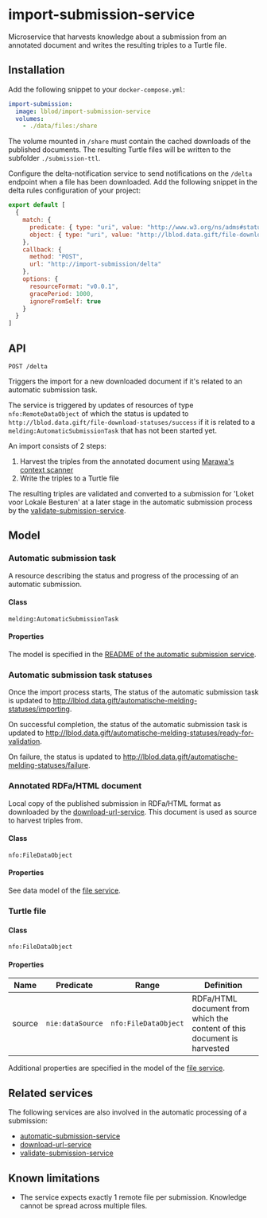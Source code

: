 # import-submission-service
Microservice that harvests knowledge about a submission from an annotated document and writes the resulting triples to a Turtle file.

## Installation
Add the following snippet to your `docker-compose.yml`:

```yml
import-submission:
  image: lblod/import-submission-service
  volumes:
    - ./data/files:/share
```

The volume mounted in `/share` must contain the cached downloads of the published documents. The resulting Turtle files will be written to the subfolder `./submission-ttl`.

Configure the delta-notification service to send notifications on the `/delta` endpoint when a file has been downloaded. Add the following snippet in the delta rules configuration of your project:

```javascript
export default [
  {
    match: {
      predicate: { type: "uri", value: "http://www.w3.org/ns/adms#status" },
      object: { type: "uri", value: "http://lblod.data.gift/file-download-statuses/success"
    },
    callback: {
      method: "POST",
      url: "http://import-submission/delta"
    },
    options: {
      resourceFormat: "v0.0.1",
      gracePeriod: 1000,
      ignoreFromSelf: true
    }
  }
]
```

## API
```
POST /delta
```
Triggers the import for a new downloaded document if it's related to an automatic submission task.

The service is triggered by updates of resources of type `nfo:RemoteDataObject` of which the status is updated to `http://lblod.data.gift/file-download-statuses/success` if it is related to a `melding:AutomaticSubmissionTask` that has not been started yet.

An import consists of 2 steps:
1. Harvest the triples from the annotated document using [Marawa's context scanner](https://github.com/lblod/marawa)
2. Write the triples to a Turtle file

The resulting triples are validated and converted to a submission for 'Loket voor Lokale Besturen' at a later stage in the automatic submission process by the [validate-submission-service](https://github.com/lblod/validate-submission-service).

## Model

### Automatic submission task
A resource describing the status and progress of the processing of an automatic submission.

#### Class
`melding:AutomaticSubmissionTask`

#### Properties
The model is specified in the [README of the automatic submission service](https://github.com/lblod/automatic-submission-service#model).

### Automatic submission task statuses
Once the import process starts, The status of the automatic submission task is updated to http://lblod.data.gift/automatische-melding-statuses/importing.

On successful completion, the status of the automatic submission task is updated to http://lblod.data.gift/automatische-melding-statuses/ready-for-validation.

On failure, the status is updated to http://lblod.data.gift/automatische-melding-statuses/failure.

### Annotated RDFa/HTML document
Local copy of the published submission in RDFa/HTML format as downloaded by the [download-url-service](https://github.com/lblod/download-url-service). This document is used as source to harvest triples from.

#### Class
`nfo:FileDataObject`

#### Properties
See data model of the [file service](https://github.com/mu-semtech/file-service#resources).

### Turtle file
#### Class
`nfo:FileDataObject`

#### Properties
| Name   | Predicate        | Range                | Definition                                                               |
|--------|------------------|----------------------|--------------------------------------------------------------------------|
| source | `nie:dataSource` | `nfo:FileDataObject` | RDFa/HTML document from which the content of this document is harvested  |

Additional properties are specified in the model of the [file service](https://github.com/mu-semtech/file-service#resources).

## Related services
The following services are also involved in the automatic processing of a submission:
* [automatic-submission-service](https://github.com/lblod/automatic-submission-service)
* [download-url-service](https://github.com/lblod/download-url-service)
* [validate-submission-service](https://github.com/lblod/validate-submission-service)

## Known limitations
* The service expects exactly 1 remote file per submission. Knowledge cannot be spread across multiple files.
